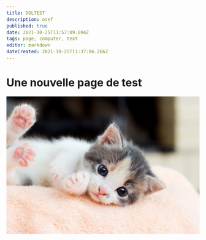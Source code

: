 ```yaml
---
title: DOLTEST
description: osef
published: true
date: 2021-10-25T11:57:09.694Z
tags: page, computer, text
editor: markdown
dateCreated: 2021-10-25T11:37:06.266Z
---
```


# Une nouvelle page de test

![arrivée-dun-chaton-à-la-maison-768x547.jpeg](/arrivée-dun-chaton-à-la-maison-768x547.jpeg)